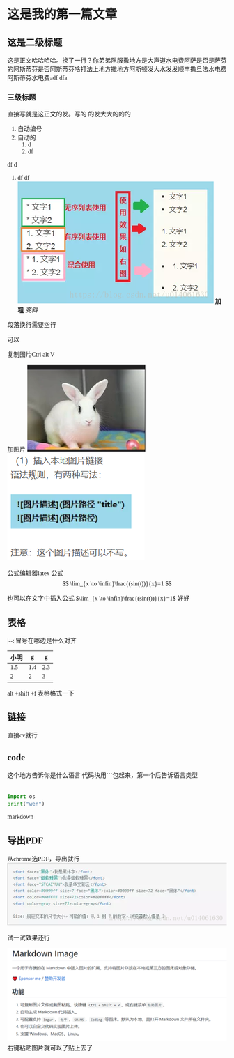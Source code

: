 <font face="宋体">

# 这是我的第一篇文章

## 这是二级标题

这是正文哈哈哈哈。换了一行？你弟弟队服撒地方是大声道水电费阿萨是否是萨芬的阿斯蒂芬是否阿斯蒂芬啥打法上地方撒地方阿斯顿发大水发发顺丰撒旦法水电费阿斯蒂芬水电费adf dfa

### 三级标题

直接写就是这正文的发。写的
的发大大的的的

1. 自动编号
1. 自动的
    1. d
    2. df

df d

1. df df
!["还行吧"](img/列表.png)
**加粗**
*变斜*

段落换行需要空行

可以

复制图片Ctrl alt V

加图片
![1](img/20200615172646.png)
![2](img/20200616113526.png)

公式编辑器latex 公式
$$
\lim_{x \to \infin}\frac{(sin(t))}{x}=1
$$

也可以在文字中插入公式 $\lim_{x \to \infin}\frac{(sin(t))}{x}=1$ 好好

## 表格

  |--:|冒号在哪边是什么对齐

| 小明 | g   | g   |
| ---- | --- | --- |
| 1.5  | 1.4 | 2.3 |
| 2    | 2   | 3   |
alt +shift +f 表格格式一下

## 链接

直接cv就行

## code

这个地方告诉你是什么语言
代码块用```包起来，第一个后告诉语言类型

```python

import os
print("wen")

```

markdown

## 导出PDF

从chrome选PDF，导出就行  
![5](img/字体.png)

<font face ="楷体">

试一试效果还行

![图 1](../images/截图测试.png)  
右键粘贴图片就可以了贴上去了
